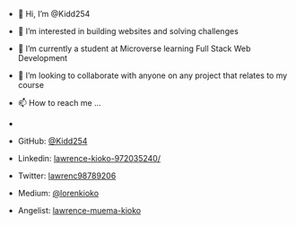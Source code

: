 - 👋 Hi, I’m @Kidd254
- 👀 I’m interested in building websites and solving challenges
- 🌱 I’m currently a student at Microverse learning Full Stack Web Development
- 💞️ I’m looking to collaborate with anyone on any project that relates to my course
- 📫 How to reach me ...
- 
- GitHub: [@Kidd254](https://github.com/Kidd254)

- Linkedin: [lawrence-kioko-972035240/](https://www.linkedin.com/in/lawrence-kioko-972035240/)

- Twitter: [lawrenc98789206](https://twitter.com/lawrenc98789206)

- Medium: [@lorenkioko](https://medium.com/@lorenkioko)

- Angelist: [lawrence-muema-kioko](https://angel.co/u/lawrence-muema-kioko)
